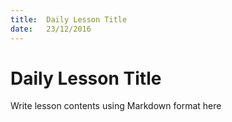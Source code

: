 ```yaml
---
title:  Daily Lesson Title
date:   23/12/2016
---
```


# Daily Lesson Title

Write lesson contents using Markdown format here